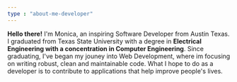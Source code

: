 ```yaml
---
type : "about-me-developer"
---
```


**Hello there!** I'm Monica, an inspiring Software Developer from Austin Texas. I graduated from Texas State University with a degree in **Electrical Engineering with a concentration in Computer Engineering**. Since graduating, I've began my jouney into Web Development, where im focusing on writing robust, clean and maintainable code. What I hope to do as a developer is to contribute to applications that help improve people's lives.




